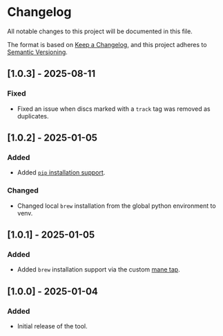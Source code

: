# Changelog

All notable changes to this project will be documented in this file.

The format is based on [Keep a Changelog](https://keepachangelog.com/),
and this project adheres to [Semantic Versioning](https://semver.org/).

## [1.0.3] - 2025-08-11
### Fixed
- Fixed an issue when discs marked with a `track` tag was removed as duplicates.

## [1.0.2] - 2025-01-05
### Added
- Added [`pip` installation support](https://pypi.org/project/romlm/).

### Changed
- Changed local `brew` installation from the global python environment to venv.

## [1.0.1] - 2025-01-05
### Added
- Added `brew` installation support via the custom [mane tap](https://github.com/ManeFunction/homebrew-tap).

## [1.0.0] - 2025-01-04
### Added
- Initial release of the tool.
